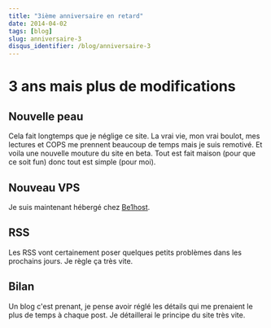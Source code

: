 ```yaml
---
title: "3ième anniversaire en retard"
date: 2014-04-02
tags: [blog]
slug: anniversaire-3
disqus_identifier: /blog/anniversaire-3
---
```

# 3 ans mais plus de modifications

## Nouvelle peau
Cela fait longtemps que je néglige ce site. La vrai vie, mon vrai boulot, mes lectures et COPS me prennent beaucoup de temps mais je suis remotivé. Et voila une nouvelle mouture du site en beta. Tout est fait maison (pour que ce soit fun) donc tout est simple (pour moi).

## Nouveau VPS

Je suis maintenant hébergé chez [Be1host](http://www.be1host.com/).

## RSS

Les RSS vont certainement poser quelques petits problèmes dans les prochains jours. Je règle ça très vite.

## Bilan

Un blog c'est prenant, je pense avoir réglé les détails qui me prenaient le plus de temps à chaque post. Je détaillerai le principe du site très vite.
